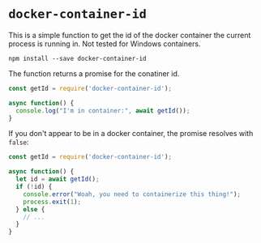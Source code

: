 # `docker-container-id`

This is a simple function to get the id of the docker container the
current process is running in. Not tested for Windows containers.

```
npm install --save docker-container-id
```

The function returns a promise for the conatiner id.

```js
const getId = require('docker-container-id');

async function() {
  console.log("I'm in container:", await getId());
}
```

If you don't appear to be in a docker container, the promise resolves
with `false`:
```js
const getId = require('docker-container-id');

async function() {
  let id = await getId();
  if (!id) {
    console.error("Woah, you need to containerize this thing!");
    process.exit(1);
  } else {
    // ...
  }
}
```
